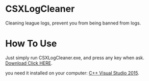 # **CSXLogCleaner**

Cleaning league logs, prevent you from being banned from logs.

# **How To Use**

Just simply run CSXLogCleaner.exe, and press any key when ask.
[Download Click HERE](https://github.com/yuucsx/CSXLogCleaner/releases).

you need it installed on your computer: [C++ Visual Studio 2015](https://www.microsoft.com/pt-br/download/details.aspx?id=48145).
